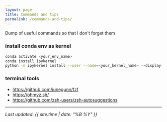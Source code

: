 ```yaml
---
layout: page
title: Commands and tips
permalink: /commands-and-tips/
---
```


Dump of useful commands so that I don't forget them 

### install conda env as kernel

```bash
conda activate <your_env_name>
conda install ipykernel
python -m ipykernel install --user --name=<your_kernel_name> --display-name="<your_env_name>"
```

### terminal tools

- https://github.com/junegunn/fzf
- https://ohmyz.sh/
- https://github.com/zsh-users/zsh-autosuggestions

---

*Last updated: {{ site.time | date: "%B %Y" }}*